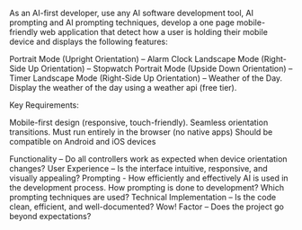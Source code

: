 As an AI-first developer, use any AI software development tool, AI prompting and AI prompting techniques, develop a one page mobile-friendly web application that detect how a user is holding their mobile device and displays the following features:

Portrait Mode (Upright Orientation) – Alarm Clock
Landscape Mode (Right-Side Up Orientation) – Stopwatch
Portrait Mode (Upside Down Orientation) – Timer
Landscape Mode (Right-Side Up Orientation) – Weather of the Day.
Display the weather of the day using a weather api (free tier).

Key Requirements:

Mobile-first design (responsive, touch-friendly).
Seamless orientation transitions.
Must run entirely in the browser (no native apps)
Should be compatible on Android and iOS devices

Functionality – Do all controllers work as expected when device orientation changes?
User Experience – Is the interface intuitive, responsive, and visually appealing?
Prompting - How efficiently and effectively AI is used in the development process. How prompting is done to development? Which prompting techniques are used?
Technical Implementation – Is the code clean, efficient, and well-documented?
Wow! Factor – Does the project go beyond expectations?